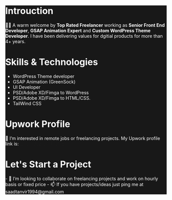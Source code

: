<div style="background:#181818;color:#fff">
<h1>Introuction</h1>
🙋‍♂️ A warm welcome by <b>Top Rated Freelancer</b> working as <b>Senior Front End Developer</b>, <b>GSAP Animation Expert</b> and <b>Custom WordPress Theme Developer</b>. I have been delivering values for dgitial products for more than 4+ years.
<h1>Skills & Technologies</h1>
<ul>
<li>WordPress Theme developer</li>
<li>GSAP Animation (GreenSock)</li>
<li>UI Developer</li>
<li>PSD/Adobe XD/Fimga to WordPress</li>
<li>PSD/Adobe XD/Fimga to HTML/CSS.</li>
<li>TailWind CSS</li>
</ul>
<h1>Upwork Profile</h1>
👀 I’m interested in remote jobs or freelancing projects. My Upwork profile link is: <a href="https://www.upwork.com/freelancers/~016a1e0137badd1448" target="_blank">Show Upwork Profile</a>
<h1> Let's Start a Project</h1>
- 💞️ I’m looking to collaborate on freelancing projects and work on hourly basis or fixed price 
- 📫 If you have projects/ideas just ping me at saadtanvir1994@gmail.com
</div>
<!---
saadtanvir1994/saadtanvir1994 is a ✨ special ✨ repository because its `README.md` (this file) appears on your GitHub profile.
You can click the Preview link to take a look at your changes.
--->
